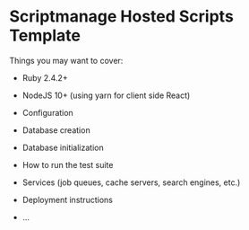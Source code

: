 # Scriptmanage Hosted Scripts Template


Things you may want to cover:

- Ruby 2.4.2+

- NodeJS 10+ (using yarn for client side React)

* Configuration

* Database creation

* Database initialization

* How to run the test suite

* Services (job queues, cache servers, search engines, etc.)

* Deployment instructions

* ...
